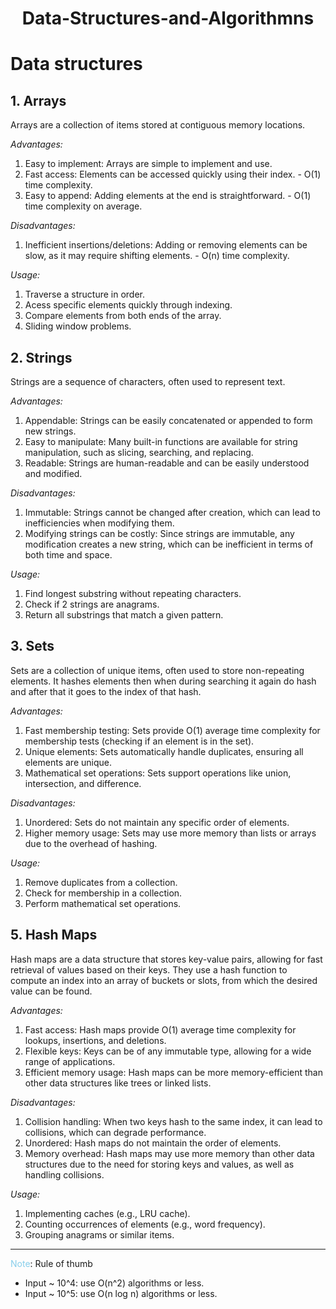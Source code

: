 <h1 align="center"> Data-Structures-and-Algorithmns</h1>

# Data structures

## 1. Arrays

Arrays are a collection of items stored at contiguous memory locations.

*Advantages:*

1. Easy to implement: Arrays are simple to implement and use.
2. Fast access: Elements can be accessed quickly using their index. - O(1) time complexity.
3. Easy to append: Adding elements at the end is straightforward. - O(1) time complexity on average.

*Disadvantages:*

1. Inefficient insertions/deletions: Adding or removing elements can be slow, as it may require shifting elements. - O(n) time complexity.

*Usage:*

1. Traverse a structure in order.
2. Acess specific elements quickly through indexing.
3. Compare elements from both ends of the array.
4. Sliding window problems.

## 2. Strings

Strings are a sequence of characters, often used to represent text.

*Advantages:*

1. Appendable: Strings can be easily concatenated or appended to form new strings.
2. Easy to manipulate: Many built-in functions are available for string manipulation, such as slicing, searching, and replacing.
3. Readable: Strings are human-readable and can be easily understood and modified.

*Disadvantages:*

1. Immutable: Strings cannot be changed after creation, which can lead to inefficiencies when modifying them.
2. Modifying strings can be costly: Since strings are immutable, any modification creates a new string, which can be inefficient in terms of both time and space.

*Usage:*

1. Find longest substring without repeating characters.
2. Check if 2 strings are anagrams.
3. Return all substrings that match a given pattern.

## 3. Sets

Sets are a collection of unique items, often used to store non-repeating elements. It hashes elements then when during searching it again do hash and after that it goes to the index of that hash.

*Advantages:*

1. Fast membership testing: Sets provide O(1) average time complexity for membership tests (checking if an element is in the set).
2. Unique elements: Sets automatically handle duplicates, ensuring all elements are unique.
3. Mathematical set operations: Sets support operations like union, intersection, and difference.

*Disadvantages:*

1. Unordered: Sets do not maintain any specific order of elements.
2. Higher memory usage: Sets may use more memory than lists or arrays due to the overhead of hashing.

*Usage:*

1. Remove duplicates from a collection.
2. Check for membership in a collection.
3. Perform mathematical set operations.

## 5. Hash Maps

Hash maps are a data structure that stores key-value pairs, allowing for fast retrieval of values based on their keys. They use a hash function to compute an index into an array of buckets or slots, from which the desired value can be found.

*Advantages:*

1. Fast access: Hash maps provide O(1) average time complexity for lookups, insertions, and deletions.
2. Flexible keys: Keys can be of any immutable type, allowing for a wide range of applications.
3. Efficient memory usage: Hash maps can be more memory-efficient than other data structures like trees or linked lists.
   
*Disadvantages:*

1. Collision handling: When two keys hash to the same index, it can lead to collisions, which can degrade performance.
2. Unordered: Hash maps do not maintain the order of elements.
3. Memory overhead: Hash maps may use more memory than other data structures due to the need for storing keys and values, as well as handling collisions.

*Usage:*

1. Implementing caches (e.g., LRU cache).
2. Counting occurrences of elements (e.g., word frequency).
3. Grouping anagrams or similar items.

---

<span style='color:skyblue'>Note</span>: Rule of thumb

- Input ~ 10^4: use O(n^2) algorithms or less.
- Input ~ 10^5: use O(n log n) algorithms or less.